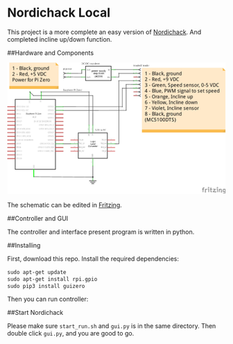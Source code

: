 # Nordichack Local

This project is a more complete an easy version of [Nordichack](https://github.com/denniswhynew/nordichack).
And completed incline up/down function.

##Hardware and Components

![Schematic](schematic/treadmill_schematic.png)

The schematic can be edited in [Fritzing](http://fritzing.org/home/).

##Controller and GUI

The controller and interface present program is written in python.

##Installing

First, download this repo.
Install the required dependencies:
```
sudo apt-get update
sudo apt-get install rpi.gpio
sudo pip3 install guizero
```
Then you can run controller:

##Start Nordichack

Please make sure `start_run.sh` and `gui.py` is in the same directory.
Then double click `gui.py`, and you are good to go.
